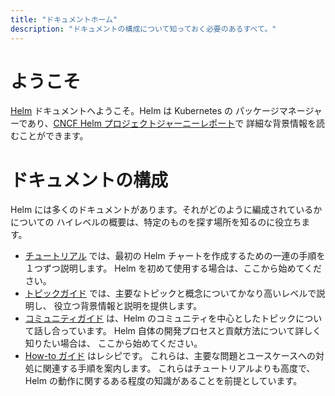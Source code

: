 ```yaml
---
title: "ドキュメントホーム"
description: "ドキュメントの構成について知っておく必要のあるすべて。"
---
```


# ようこそ

[Helm](https://helm.sh/) ドキュメントへようこそ。Helm は Kubernetes の
パッケージマネージャーであり、[CNCF Helm プロジェクトジャーニーレポート](https://www.cncf.io/cncf-helm-project-journey/)で
詳細な背景情報を読むことができます。

# ドキュメントの構成

Helm には多くのドキュメントがあります。それがどのように編成されているかについての
ハイレベルの概要は、特定のものを探す場所を知るのに役立ちます。

- [チュートリアル](intro) では、最初の Helm チャートを作成するための一連の手順を１つずつ説明します。
  Helm を初めて使用する場合は、ここから始めてください。
- [トピックガイド](topics) では、主要なトピックと概念についてかなり高いレベルで説明し、
  役立つ背景情報と説明を提供します。
- [コミュニティガイド](community)  は、Helm のコミュニティを中心としたトピックについて話し合っています。
  Helm 自体の開発プロセスと貢献方法について詳しく知りたい場合は、
  ここから始めてください。
- [How-to ガイド](howto) はレシピです。
  これらは、主要な問題とユースケースへの対処に関連する手順を案内します。
  これらはチュートリアルよりも高度で、Helm の動作に関するある程度の知識があることを前提としています。
